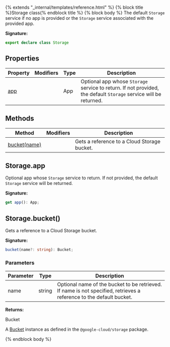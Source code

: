 {% extends "_internal/templates/reference.html" %}
{% block title %}Storage class{% endblock title %}
{% block body %}
The default `Storage` service if no app is provided or the `Storage` service associated with the provided app.

<b>Signature:</b>

```typescript
export declare class Storage 
```

## Properties

|  Property | Modifiers | Type | Description |
|  --- | --- | --- | --- |
|  [app](./firebase-admin.storage.storage.md#storageapp) |  | App | Optional app whose <code>Storage</code> service to return. If not provided, the default <code>Storage</code> service will be returned. |

## Methods

|  Method | Modifiers | Description |
|  --- | --- | --- |
|  [bucket(name)](./firebase-admin.storage.storage.md#storagebucket) |  | Gets a reference to a Cloud Storage bucket. |

## Storage.app

Optional app whose `Storage` service to return. If not provided, the default `Storage` service will be returned.

<b>Signature:</b>

```typescript
get app(): App;
```

## Storage.bucket()

Gets a reference to a Cloud Storage bucket.

<b>Signature:</b>

```typescript
bucket(name?: string): Bucket;
```

### Parameters

|  Parameter | Type | Description |
|  --- | --- | --- |
|  name | string | Optional name of the bucket to be retrieved. If name is not specified, retrieves a reference to the default bucket. |

<b>Returns:</b>

Bucket

A [Bucket](https://cloud.google.com/nodejs/docs/reference/storage/latest/Bucket) instance as defined in the `@google-cloud/storage` package.

{% endblock body %}
